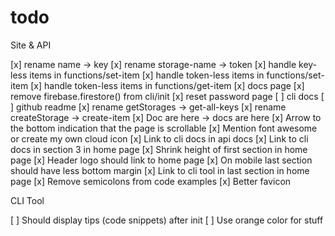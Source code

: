 # todo

Site & API

[x] rename name -> key
[x] rename storage-name -> token
[x] handle key-less items in functions/set-item
[x] handle token-less items in functions/set-item
[x] handle token-less items in functions/get-item
[x] docs page
[x] remove firebase.firestore() from cli/init
[x] reset password page
[ ] cli docs
[ ] github readme
[x] rename getStorages -> get-all-keys
[x] rename createStorage -> create-item
[x] Doc are here -> docs are here
[x] Arrow to the bottom indication that the page is scrollable
[x] Mention font awesome or create my own cloud icon
[x] Link to cli docs in api docs
[x] Link to cli docs in section 3 in home page
[x] Shrink height of first section in home page
[x] Header logo should link to home page
[x] On mobile last section should have less bottom margin
[x] Link to cli tool in last section in home page
[x] Remove semicolons from code examples
[x] Better favicon

CLI Tool

[ ] Should display tips (code snippets) after init
[ ] Use orange color for stuff
